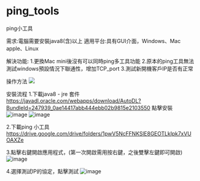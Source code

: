# ping_tools
ping小工具

需求:電腦需要安裝java8(含)以上
適用平台:具有GUI介面，Windows、Mac apple、Linux

解決功能:
1.更換Mac mini後沒有可以同時ping多工具功能
2.原本的ping工具無法測試windows預設情況下聯通性，增加TCP_port
3.測試新開機客戶IP是否有正常

操作方法
<img src="https://github.com/tim-ke/ping_tools/assets/49004331/e421908c-46ee-44e6-9908-1e3b3d8a51df" style="max-width:10%;max-height:10%;">


安裝流程
1.下載java8 - jre 套件
https://javadl.oracle.com/webapps/download/AutoDL?BundleId=247939_0ae14417abb444ebb02b9815e2103550
點擊安裝
![image](https://github.com/tim-ke/ping_tools/assets/49004331/216eda51-b160-4e21-a128-ad1443409822)
![image](https://github.com/tim-ke/ping_tools/assets/49004331/ea04dc19-9bce-4f89-a54e-36e47bec3231)

2.下載ping 小工具
https://drive.google.com/drive/folders/1pwV5NcFFNKSlE8GEOTLkIpk7xVUOAXZe

3.點擊右鍵開啟應用程式，(第一次開啟需用按右鍵，之後雙擊左鍵即可開啟)
![image](https://github.com/tim-ke/ping_tools/assets/49004331/e49b614c-8e33-47de-b6f2-e3f52ec8caa8)

4.選擇測試IP的協定，點擊測試
![image](https://github.com/tim-ke/ping_tools/assets/49004331/b7c0aa50-683e-48f4-9ca7-0ed27235b35e)



